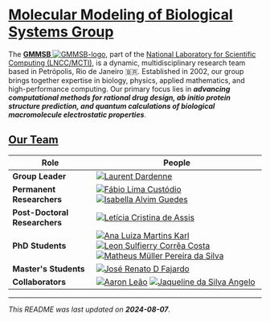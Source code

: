 # [Molecular Modeling of Biological Systems Group](https://www.gmmsb.lncc.br) 

The [**GMMSB** ![GMMSB-logo](https://images.weserv.nl/?url=github.com/gmmsb-lncc.png&h=15&w=15&fit=cover&mask=circle&maxage=7d)](https://www.gmmsb.lncc.br), part of the [National Laboratory for Scientific Computing (LNCC/MCTI)](https://www.lncc.br), is a dynamic, multidisciplinary research team based in Petrópolis, Rio de Janeiro 🇧🇷. Established in 2002, our group brings together expertise in biology, physics, applied mathematics, and high-performance computing. Our primary focus lies in ***advancing computational methods for rational drug design, ab initio protein structure prediction, and quantum calculations of biological macromolecule electrostatic properties***.

<!--
## Contact

If you have any questions or need further assistance, please reach out to us at [contact@example.com](mailto:contact@example.com).
-->

## [Our Team](https://www.gmmsb.lncc.br/#fh5co-about)

<!--
[![name](https://images.weserv.nl/?url=github.com/{github_nickname}.png&h=50&w=50&fit=cover&mask=circle&maxage=7d)]({link-for-cv})
-->
|Role|People|
|-|-|
|**Group Leader**|[![Laurent Dardenne](https://images.weserv.nl/?url=github.com/ledardenne.png&h=50&w=50&fit=cover&mask=circle&maxage=7d)](https://github.com/ledardenne)|
|**Permanent Researchers**|[![Fábio Lima Custódio](https://images.weserv.nl/?url=github.com/flcustodio.png&h=50&w=50&fit=cover&mask=circle&maxage=7d)](https://github.com/flcustodio) [![Isabella Alvim Guedes](https://images.weserv.nl/?url=github.com/isabellaguedes.png&h=50&w=50&fit=cover&mask=circle&maxage=7d)](https://github.com/isabellaguedes)|
|**Post-Doctoral Researchers**|[![Letícia Cristina de Assis](https://images.weserv.nl/?url=github.com/leticrisassis.png&h=50&w=50&fit=cover&mask=circle&maxage=7d)](https://github.com/leticrisassis)|
|**PhD Students**|[![Ana Luiza Martins Karl](https://images.weserv.nl/?url=github.com/aluizakarl.png&h=50&w=50&fit=cover&mask=circle&maxage=7d)](https://github.com/aluizakarl) [![Leon Sulfierry Corrêa Costa](https://images.weserv.nl/?url=github.com/sulfierry.png&h=50&w=50&fit=cover&mask=circle&maxage=7d)](https://github.com/sulfierry) [![Matheus Müller Pereira da Silva](https://images.weserv.nl/?url=github.com/mpds.png&h=50&w=50&fit=cover&mask=circle&maxage=7d)](https://github.com/mpds)|
|**Master's Students**|[![José Renato D Fajardo](https://images.weserv.nl/?url=github.com/joserdf.png&h=50&w=50&fit=cover&mask=circle&maxage=7d)](https://github.com/joserdf)|
|**Collaborators**|[![Aaron Leão](https://images.weserv.nl/?url=github.com/aaronleao.png&h=50&w=50&fit=cover&mask=circle&maxage=7d)](https://github.com/aaronleao) [![Jaqueline da Silva Angelo](https://images.weserv.nl/?url=github.com/jsangelo.png&h=50&w=50&fit=cover&mask=circle&maxage=7d)](https://github.com/jsangelo)|

<!--
## Contributing

We welcome contributions from the community! If you would like to contribute to our projects, please follow the guidelines outlined in our [CONTRIBUTING.md](path-to-CONTRIBUTING.md) file.

## Code of Conduct

We expect all contributors to adhere to our [Code of Conduct](path-to-CODE_OF_CONDUCT.md) to ensure a respectful and inclusive environment for everyone.

-->
---

*This README was last updated on **2024-08-07**.*
